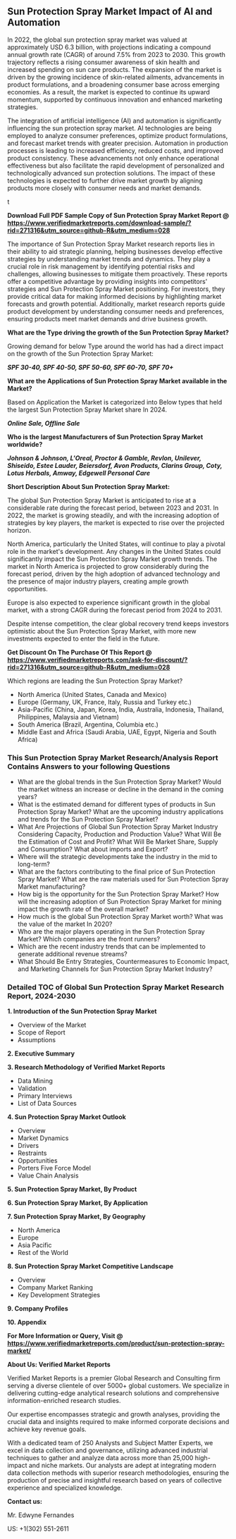 <h2>Sun Protection Spray Market Impact of AI and Automation</h2><p>In 2022, the global sun protection spray market was valued at approximately USD 6.3 billion, with projections indicating a compound annual growth rate (CAGR) of around 7.5% from 2023 to 2030. This growth trajectory reflects a rising consumer awareness of skin health and increased spending on sun care products. The expansion of the market is driven by the growing incidence of skin-related ailments, advancements in product formulations, and a broadening consumer base across emerging economies. As a result, the market is expected to continue its upward momentum, supported by continuous innovation and enhanced marketing strategies.</p><p>The integration of artificial intelligence (AI) and automation is significantly influencing the sun protection spray market. AI technologies are being employed to analyze consumer preferences, optimize product formulations, and forecast market trends with greater precision. Automation in production processes is leading to increased efficiency, reduced costs, and improved product consistency. These advancements not only enhance operational effectiveness but also facilitate the rapid development of personalized and technologically advanced sun protection solutions. The impact of these technologies is expected to further drive market growth by aligning products more closely with consumer needs and market demands.</p>t</p><p id="" class=""><strong>Download Full PDF Sample Copy of Sun Protection Spray Market Report @ <a href="https://www.verifiedmarketreports.com/download-sample/?rid=271316&utm_source=github-R&utm_medium=028" target="_blank">https://www.verifiedmarketreports.com/download-sample/?rid=271316&utm_source=github-R&utm_medium=028</a></strong></p><p>The importance of&nbsp;Sun Protection Spray Market research reports lies in their ability to aid strategic planning, helping businesses develop effective strategies by understanding market trends and dynamics. They play a crucial role in risk management by identifying potential risks and challenges, allowing businesses to mitigate them proactively. These reports offer a competitive advantage by providing insights into competitors' strategies and Sun Protection Spray Market positioning. For investors, they provide critical data for making informed decisions by highlighting market forecasts and growth potential. Additionally, market research reports guide product development by understanding consumer needs and preferences, ensuring products meet market demands and drive business growth.</p><p><strong>What are the&nbsp;Type driving the growth of the Sun Protection Spray Market?</strong></p><p id="" class="">Growing demand for below Type around the world has had a direct impact on the growth of the Sun Protection Spray Market:</p><em><strong>SPF 30-40, SPF 40-50, SPF 50-60, SPF 60-70, SPF 70+</strong></em></p><strong>What are the&nbsp;Applications&nbsp;of Sun Protection Spray Market available in the Market?</strong></p><p id="" class="">Based on Application the Market is categorized into Below types that held the largest Sun Protection Spray Market share In 2024.</p><em><strong>Online Sale, Offline Sale</strong></em></p><strong>Who is the largest Manufacturers of Sun Protection Spray Market worldwide?</strong></p><p><em><strong>Johnson & Johnson, L'Oreal, Proctor & Gamble, Revlon, Unilever, Shiseido, Estee Lauder, Beiersdorf, Avon Products, Clarins Group, Coty, Lotus Herbals, Amway, Edgewell Personal Care</strong></em></p><p id="" class=""><strong>Short Description About Sun Protection Spray Market:</strong></p><p>The global Sun Protection Spray Market is anticipated to rise at a considerable rate during the forecast period, between 2023 and 2031. In 2022, the market is growing steadily, and with the increasing adoption of strategies by key players, the market is expected to rise over the projected horizon.</p><p>North America, particularly the United States, will continue to play a pivotal role in the market's development. Any changes in the United States could significantly impact the Sun Protection Spray Market growth trends. The market in North America is projected to grow considerably during the forecast period, driven by the high adoption of advanced technology and the presence of major industry players, creating ample growth opportunities.</p><p>Europe is also expected to experience significant growth in the global market, with a strong CAGR during the forecast period from 2024 to 2031.</p><p>Despite intense competition, the clear global recovery trend keeps investors optimistic about the Sun Protection Spray Market, with more new investments expected to enter the field in the future.</p><p id="" class=""><strong>Get Discount On The Purchase Of This Report @ <a href="https://www.verifiedmarketreports.com/ask-for-discount/?rid=271316&utm_source=github-R&utm_medium=028" target="_blank">https://www.verifiedmarketreports.com/ask-for-discount/?rid=271316&utm_source=github-R&utm_medium=028</a></strong></p>Which regions are leading the Sun Protection Spray Market?</p><ul><li>North America (United States, Canada and Mexico)</li><li>Europe (Germany, UK, France, Italy, Russia and Turkey etc.)</li><li>Asia-Pacific (China, Japan, Korea, India, Australia, Indonesia, Thailand, Philippines, Malaysia and Vietnam)</li><li>South America (Brazil, Argentina, Columbia etc.)</li><li>Middle East and Africa (Saudi Arabia, UAE, Egypt, Nigeria and South Africa)</li></ul><h3 id="" class="">This Sun Protection Spray Market Research/Analysis Report Contains Answers to your following Questions</h3><ul><li>What are the global trends in the Sun Protection Spray Market? Would the market witness an increase or decline in the demand in the coming years?</li><li>What is the estimated demand for different types of products in Sun Protection Spray Market? What are the upcoming industry applications and trends for the Sun Protection Spray Market?</li><li>What Are Projections of Global Sun Protection Spray Market Industry Considering Capacity, Production and Production Value? What Will Be the Estimation of Cost and Profit? What Will Be Market Share, Supply and Consumption? What about imports and Export?</li><li>Where will the strategic developments take the industry in the mid to long-term?</li><li>What are the factors contributing to the final price of Sun Protection Spray Market? What are the raw materials used for Sun Protection Spray Market manufacturing?</li><li>How big is the opportunity for the Sun Protection Spray Market? How will the increasing adoption of Sun Protection Spray Market for mining impact the growth rate of the overall market?</li><li>How much is the global Sun Protection Spray Market worth? What was the value of the market In 2020?</li><li>Who are the major players operating in the Sun Protection Spray Market? Which companies are the front runners?</li><li>Which are the recent industry trends that can be implemented to generate additional revenue streams?</li><li>What Should Be Entry Strategies, Countermeasures to Economic Impact, and Marketing Channels for Sun Protection Spray Market Industry?</li></ul><h3 id="" class="">Detailed TOC of Global Sun Protection Spray Market Research Report, 2024-2030</h3><p id="" class=""><strong>1. Introduction of the Sun Protection Spray Market</strong></p><ul><li>Overview of the Market</li><li>Scope of Report</li><li>Assumptions</li></ul><p id="" class=""><strong>2. Executive Summary</strong></p><p id="" class=""><strong>3. Research Methodology of Verified Market Reports</strong></p><ul><li>Data Mining</li><li>Validation</li><li>Primary Interviews</li><li>List of Data Sources</li></ul><p id="" class=""><strong>4. Sun Protection Spray Market Outlook</strong></p><ul><li>Overview</li><li>Market Dynamics</li><li>Drivers</li><li>Restraints</li><li>Opportunities</li><li>Porters Five Force Model</li><li>Value Chain Analysis</li></ul><p id="" class=""><strong>5. Sun Protection Spray Market, By Product</strong></p><p id="" class=""><strong>6. Sun Protection Spray Market, By Application</strong></p><p id="" class=""><strong>7. Sun Protection Spray Market, By Geography</strong></p><ul><li>North America</li><li>Europe</li><li>Asia Pacific</li><li>Rest of the World</li></ul><p id="" class=""><strong>8. Sun Protection Spray Market Competitive Landscape</strong></p><ul><li>Overview</li><li>Company Market Ranking</li><li>Key Development Strategies</li></ul><p id="" class=""><strong>9. Company Profiles</strong></p><p id="" class=""><strong>10. Appendix</strong></p><p id="" class=""><strong>For More Information or Query, Visit @ <a href="https://www.verifiedmarketreports.com/product/sun-protection-spray-market/" target="_blank">https://www.verifiedmarketreports.com/product/sun-protection-spray-market/</a></strong></p><p id="" class=""><strong>About Us: Verified Market Reports</strong></p><p id="" class="">Verified Market Reports is a premier Global Research and Consulting firm serving a diverse clientele of over 5000+ global customers. We specialize in delivering cutting-edge analytical research solutions and comprehensive information-enriched research studies.</p><p id="" class="">Our expertise encompasses strategic and growth analyses, providing the crucial data and insights required to make informed corporate decisions and achieve key revenue goals.</p><p id="" class="">With a dedicated team of 250 Analysts and Subject Matter Experts, we excel in data collection and governance, utilizing advanced industrial techniques to gather and analyze data across more than 25,000 high-impact and niche markets. Our analysts are adept at integrating modern data collection methods with superior research methodologies, ensuring the production of precise and insightful research based on years of collective experience and specialized knowledge.</p><p id="" class=""><strong>Contact us:</strong></p><p id="" class="">Mr. Edwyne Fernandes</p><p id="" class="">US: +1(302) 551-2611</p>